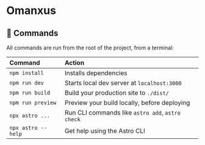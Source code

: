 # Omanxus

## 🧞 Commands

All commands are run from the root of the project, from a terminal:

| Command            | Action                                           |
| :----------------- | :----------------------------------------------- |
| `npm install`      | Installs dependencies                            |
| `npm run dev`      | Starts local dev server at `localhost:3000`      |
| `npm run build`    | Build your production site to `./dist/`          |
| `npm run preview`  | Preview your build locally, before deploying     |
| `npx astro ...`    | Run CLI commands like `astro add`, `astro check` |
| `npx astro --help` | Get help using the Astro CLI                     |
